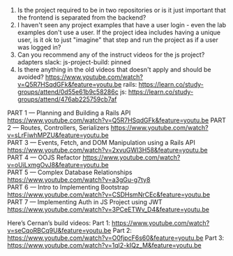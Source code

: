 1. Is the project required to be in two repositories or is it just important that the frontend is separated from the backend?
2. I haven't seen any project examples that have a user login - even the lab examples don't use a user.  If the project idea includes having a unique user, is it ok to just "imagine" that step and run the project as if a user was logged in?
3. Can you recommend any of the instruct videos for the js project?
adapters
slack: js-project-build: pinned 
4. Is there anything in the old videos that doesn't apply and should be avoided?
https://www.youtube.com/watch?v=Q5R7HSqdGFk&feature=youtu.be
rails: https://learn.co/study-groups/attend/0d55e61b9c58286c
js: https://learn.co/study-groups/attend/476ab225759cb7af

PART 1 — Planning and Building a Rails API
https://www.youtube.com/watch?v=Q5R7HSqdGFk&feature=youtu.be
PART 2 — Routes, Controllers, Serializers
https://www.youtube.com/watch?v=sLrFiwhMPZU&feature=youtu.be                             
PART 3 — Events, Fetch, and DOM Manipulation using a Rails API
https://www.youtube.com/watch?v=2xvuGWI3H58&feature=youtu.be                                                        
PART 4 — OOJS Refactor 
https://www.youtube.com/watch?v=oUiLxmgOvJ8&feature=youtu.be                                                             
PART 5 — Complex Database Relationships
https://www.youtube.com/watch?v=a3gGu-g7ty8               
PART 6 — Intro to Implementing Bootstrap
https://www.youtube.com/watch?v=CSDHsmNrCEc&feature=youtu.be                                  
PART 7 — Implementing Auth in JS Project using JWT
https://www.youtube.com/watch?v=3PCeETWv_D4&feature=youtu.be

Here’s Cernan’s build videos:
Part 1: https://www.youtube.com/watch?v=seCqoRBCq9U&feature=youtu.be
Part 2: https://www.youtube.com/watch?v=O0fjpcF6s60&feature=youtu.be
Part 3: https://www.youtube.com/watch?v=1ql2-kIQz_M&feature=youtu.be

